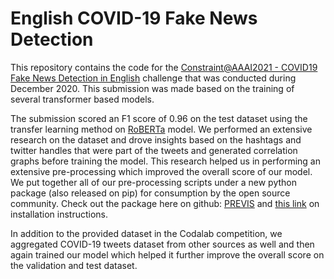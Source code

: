 # English COVID-19 Fake News Detection

This repository contains the code for the [Constraint@AAAI2021 - COVID19 Fake News Detection in English](https://competitions.codalab.org/competitions/26655) 
challenge that was conducted during December 2020. This submission was made based on the training of several transformer based models.

The submission scored an F1 score of 0.96 on the test dataset using the transfer learning method on [RoBERTa](https://huggingface.co/transformers/model_doc/roberta.html) model. 
We performed an extensive research on the dataset and drove insights based on the hashtags and twitter handles that were part of the tweets and generated 
correlation graphs before training the model. This research helped us in performing an extensive pre-processing which improved the overall score of our model.
We put together all of our pre-processing scripts under a new python package (also released on pip) for consumption by the open source community. 
Check out the package here on github: [PREVIS](https://github.com/zutshianand/Previs) and [this link](https://pypi.org/project/previs/) on installation instructions.

In addition to the provided dataset in the Codalab competition, we aggregated COVID-19 tweets dataset from other sources as well and then again 
trained our model which helped it further improve the overall score on the validation and test dataset.
